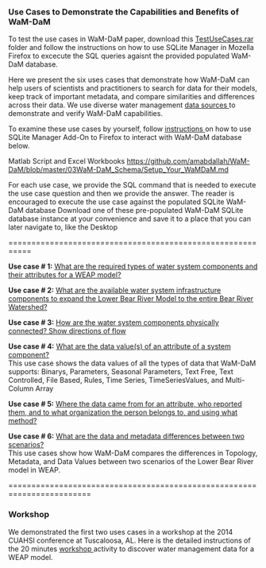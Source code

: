 ### Use Cases to Demonstrate the Capabilities and Benefits of WaM-DaM

To test the use cases in WaM-DaM paper, download this
<a href="https://github.com/amabdallah/WaM-DaM/blob/master/02UseCases/UseCasesFiles/Data_Sources.md" target="_blank"> TestUseCases.rar </a> folder and follow the instructions on how to use SQLite Manager in Mozella Firefox to excecute the SQL queries agaisnt the provided populated WaM-DaM database. 

Here we present the six uses cases that demonstrate how WaM-DaM can help users of scientists and practitioners to search for data for their models, keep track of important metadata, and compare similarities and differences across their data. We use diverse water management <a href="https://github.com/amabdallah/WaM-DaM/blob/master/02UseCases/UseCasesFiles/Data_Sources.md" target="_blank"> data sources </a> to demonstrate and verify WaM-DaM capabilities.

To examine these use cases by yourself, follow <a href="https://github.com/amabdallah/WaM-DaM/blob/master/02UseCases/UseCasesFiles/UseCasePage/SQLite_Instructions.md" target="_blank"> instructions </a> on how to use SQLite Manager Add-On to Firefox to interact with WaM-DaM database below.

Matlab Script and Excel Workbooks 
https://github.com/amabdallah/WaM-DaM/blob/master/03WaM-DaM_Schema/Setup_Your_WaMDaM.md

For each use case, we provide the SQL command that is needed to execute the use case question and then we provide the answer. The reader is encouraged to execute the use case against the populated SQLite WaM-DaM database 
Download one of these pre-populated WaM-DaM SQLite database instance at your convenience and save it to a place that you can later navigate to, like the Desktop    

===========================================================

**Use case # 1:** <a href="https://github.com/amabdallah/WaM-DaM/blob/master/02UseCases/UseCasesFiles/UseCasePage/Use_Case1.md" target="_blank"> What are the required types of water system components and their attributes for a WEAP model? </a>   

**Use case # 2:** <a href="https://github.com/amabdallah/WaM-DaM/blob/master/02UseCases/UseCasesFiles/UseCasePage/Use_Case2.md" target="_blank"> What are the available water system infrastructure components to expand the Lower Bear River Model to the entire Bear River Watershed? </a>   


**Use case # 3:** <a href="https://github.com/amabdallah/WaM-DaM/blob/master/02UseCases/UseCasesFiles/UseCasePage/Use_Case3.md" target="_blank"> How are the water system components physically connected? Show directions of flow </a>  

**Use case # 4:** <a href="https://github.com/amabdallah/WaM-DaM/blob/master/02UseCases/UseCasesFiles/UseCasePage/Use_Case4.md" target="_blank"> What are the data value(s) of an attribute of a system component? </a>  
This use case shows the data values of all the types of data that WaM-DaM supports: Binarys, Parameters, Seasonal Parameters, Text Free, Text Controlled, File Based, Rules, Time Series, TimeSeriesValues, and Multi-Column Array 

**Use case # 5:** <a href="https://github.com/amabdallah/WaM-DaM/blob/master/02UseCases/UseCasesFiles/UseCasePage/Use_Case5.md" target="_blank"> Where the data came from for an attribute, who reported them, and to what organization the person belongs to, and using what method? </a>  

**Use case # 6:** <a href="https://github.com/amabdallah/WaM-DaM/blob/master/02UseCases/UseCasesFiles/UseCasePage/Use_Case6.md" target="_blank"> What are the data and metadata differences between two scenarios? </a>  
This use cases show how WaM-DaM compares the differences in Topology, Metadata, and Data Values between two scenarios of the Lower Bear River model in WEAP.   
 

========================================================================
### Workshop

We demonstrated the first two uses cases in a workshop at the 2014 CUAHSI conference at Tuscaloosa, AL. Here is the detailed instructions of the 20 minutes <a href="https://github.com/amabdallah/WaM-DaM/tree/master/02UseCases/UseCasesFiles/Workshop" target="_blank"> workshop </a>  activity to discover water management data for a WEAP model. 



